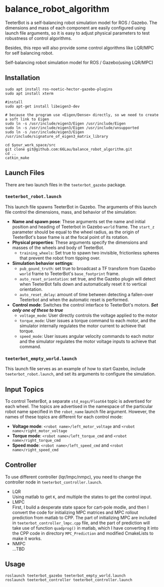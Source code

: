 # balance_robot_algorithm
TeeterBot is a self-balancing robot simulation model for ROS / Gazebo. The dimensions and mass of each component are easily configured using launch file arguments, so it is easy to adjust physical parameters to test robustness of control algorithms.

Besides, this repo will also provide some control algorithms like LQR/MPC for self balancing robot.

Self-balancing robot simulation model for ROS / Gazebo(using LQR/MPC) 

## Installation 
```SHELL
sudo apt install ros-noetic-hector-gazebo-plugins
sudo apt install xterm
```

```SHELL
#install 
sudo apt-get install libeigen3-dev

# because the program use <Eigen/Dense> directly, so we need to create a soft link to Eigen
sudo ln -s /usr/include/eigen3/Eigen /usr/include/Eigen
sudo ln -s /usr/include/eigen3/Eigen /usr/include/unsupported
sudo ln -s /usr/include/eigen3/Eigen /usr/include/signature_of_eigen3_matrix_library
```

```SHELL
cd $your_work_space/src
git clone git@github.com:66Lau/balance_robot_algorithm.git
cd ..
catkin_make
```

## Launch Files
There are two launch files in the `teeterbot_gazebo` package.
### `teeterbot_robot.launch`
This launch file spawns TeeterBot in Gazebo. The arguments of this launch file control the dimensions, mass, and behavior of the simulation:

- **Name and spawn pose**: These arguments set the name and initial position and heading of Teeterbot in Gazebo `world` frame. The `start_z` parameter should be equal to the wheel radius, as the origin of TeeterBot's base frame is at the focal point of its rotation.
- **Physical properties**: These arguments specify the dimensions and masses of the wheels and body of TeeterBot. 
	- `training_wheels`: Set true to spawn two invisible, frictionless spheres that prevent the robot from tipping over.
- **Simulation behavior settings**:
	- `pub_gound_truth`: set true to broadcast a TF transform from Gazebo `world` frame to TeeterBot's `base_footprint` frame.
	- `auto_reset_orientation`: set true, and the Gazebo plugin will detect when TeeterBot falls down and automatically reset it to vertical orientation.
	- `auto_reset_delay`: amount of time between detecting a fallen-over Teeterbot and when the automatic reset is performed.
- **Control mode**: Switches the control interface to TeeterBot's motors. ***Set only one of these to true***
	- `voltage_mode`: User directly controls the voltage applied to the motor
	- `torque_mode`: User issues a torque command to each motor, and the simulator internally regulates the motor current to achieve that torque.
	- `speed_mode`: User issues angular velocity commands to each motor and the simulator regulates the motor voltage inputs to achieve that command.
	
### `teeterbot_empty_world.launch`
This launch file serves as an example of how to start Gazebo, include `teeterbot_robot.launch`, and set its arguments to configure the simulation.

## Input Topics
To control TeeterBot, a separate `std_msgs/Float64` topic is advertised for each wheel. The topics are advertised in the namespace of the particular robot name specified in the `robot_name` launch file argument. However, the names of these topics are different for each control mode:

- **Voltage mode**: `<robot name>/left_motor_voltage` and `<robot name>/right_motor_voltage`
- **Torque mode**: `<robot name>/left_torque_cmd` and `<robot name>/right_torque_cmd`
- **Speed mode**: `<robot name>/left_speed_cmd` and `<robot name>/right_speed_cmd`

## Controller
To use different controller (lqr/lmpc/nmpc), you need to change the controller node in `teeterbot_controller.launch`.

- LQR  
Using matlab to get `K`, and multiple the states to get the control input.
- LMPC  
First, I build a desperate state space for cart-pole modle, and then I convert the code for initializing MPC matrices and MPC rollout prediction from matlab to CPP. The part of initializing MPC are included in `teeterbot_controller_lmpc.cpp` file, and the part of prediction will take use of function `quadprog()` in matlab, which I have converting it into the CPP code in directory `MPC_Prediction` and modified CmakeLists to make it works.
- NMPC  
	...TBD

## Usage

``` SHELL
roslaunch teeterbot_gazebo teeterbot_empty_world.launch
roslaunch teeterbot_controller teeterbot_controller.launch 
```